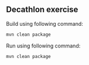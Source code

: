 ## Decathlon exercise

Build using following command: 
```bash
mvn clean package
```

Run using following command: 
```bash
mvn clean package
```